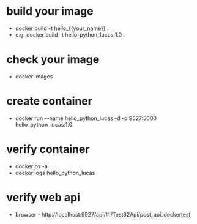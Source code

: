 # build your image 
 - docker build -t hello_{{your_name}} .
 - e.g. docker build -t hello_python_lucas:1.0 .

# check your image
 - docker images

# create container
 - docker run --name hello_python_lucas -d -p 9527:5000 hello_python_lucas:1.0

# verify container
 - docker ps -a
 - docker logs hello_python_lucas 

# verify web api
 - browser - http://localhost:9527/api/#!/Test32Api/post_api_dockertest 